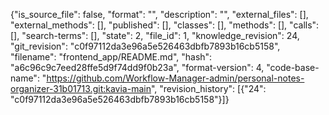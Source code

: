 {"is_source_file": false, "format": "", "description": "", "external_files": [], "external_methods": [], "published": [], "classes": [], "methods": [], "calls": [], "search-terms": [], "state": 2, "file_id": 1, "knowledge_revision": 24, "git_revision": "c0f97112da3e96a5e526463dbfb7893b16cb5158", "filename": "frontend_app/README.md", "hash": "a6c96c9c7eed28ffe5d9f74dd9f0b23a", "format-version": 4, "code-base-name": "https://github.com/Workflow-Manager-admin/personal-notes-organizer-31b01713.git:kavia-main", "revision_history": [{"24": "c0f97112da3e96a5e526463dbfb7893b16cb5158"}]}
